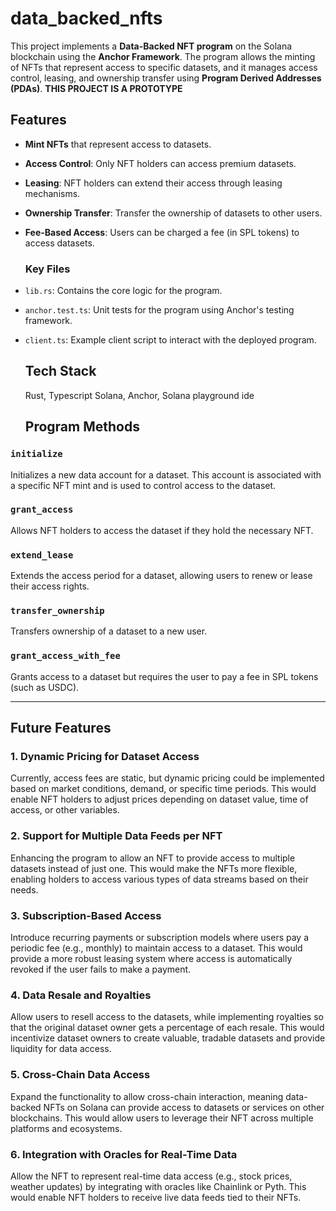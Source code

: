 # data_backed_nfts

This project implements a **Data-Backed NFT program** on the Solana blockchain using the **Anchor Framework**. The program allows the minting of NFTs that represent access to specific datasets, and it manages access control, leasing, and ownership transfer using **Program Derived Addresses (PDAs)**.
**THIS PROJECT IS A PROTOTYPE**

## Features
- **Mint NFTs** that represent access to datasets.
- **Access Control**: Only NFT holders can access premium datasets.
- **Leasing**: NFT holders can extend their access through leasing mechanisms.
- **Ownership Transfer**: Transfer the ownership of datasets to other users.
- **Fee-Based Access**: Users can be charged a fee (in SPL tokens) to access datasets.

  ### Key Files
- `lib.rs`: Contains the core logic for the program.
- `anchor.test.ts`: Unit tests for the program using Anchor's testing framework.
- `client.ts`: Example client script to interact with the deployed program.

  ## Tech Stack
  Rust, Typescript Solana, Anchor, Solana playground ide

  ## Program Methods

### `initialize`
Initializes a new data account for a dataset. This account is associated with a specific NFT mint and is used to control access to the dataset.

### `grant_access`
Allows NFT holders to access the dataset if they hold the necessary NFT.

### `extend_lease`
Extends the access period for a dataset, allowing users to renew or lease their access rights.

### `transfer_ownership`
Transfers ownership of a dataset to a new user.

### `grant_access_with_fee`
Grants access to a dataset but requires the user to pay a fee in SPL tokens (such as USDC).

---

## Future Features

### 1. Dynamic Pricing for Dataset Access
Currently, access fees are static, but dynamic pricing could be implemented based on market conditions, demand, or specific time periods. This would enable NFT holders to adjust prices depending on dataset value, time of access, or other variables.

### 2. Support for Multiple Data Feeds per NFT
Enhancing the program to allow an NFT to provide access to multiple datasets instead of just one. This would make the NFTs more flexible, enabling holders to access various types of data streams based on their needs.

### 3. Subscription-Based Access
Introduce recurring payments or subscription models where users pay a periodic fee (e.g., monthly) to maintain access to a dataset. This would provide a more robust leasing system where access is automatically revoked if the user fails to make a payment.

### 4. Data Resale and Royalties
Allow users to resell access to the datasets, while implementing royalties so that the original dataset owner gets a percentage of each resale. This would incentivize dataset owners to create valuable, tradable datasets and provide liquidity for data access.

### 5. Cross-Chain Data Access
Expand the functionality to allow cross-chain interaction, meaning data-backed NFTs on Solana can provide access to datasets or services on other blockchains. This would allow users to leverage their NFT across multiple platforms and ecosystems.

### 6. Integration with Oracles for Real-Time Data
Allow the NFT to represent real-time data access (e.g., stock prices, weather updates) by integrating with oracles like Chainlink or Pyth. This would enable NFT holders to receive live data feeds tied to their NFTs.

